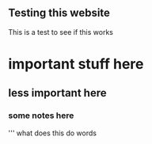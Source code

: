 ## Testing this website

This is a test to see if this works

# important stuff here

## less important here

### some notes here

''' what does this do
words
